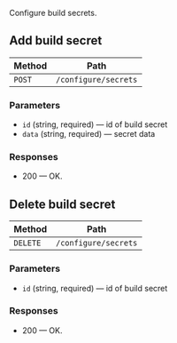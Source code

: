Configure build secrets.

## Add build secret

| Method | Path |
|--------|------|
| `POST` | `/configure/secrets` |

### Parameters

* `id` (string, required) — id of build secret
* `data` (string, required) — secret data

### Responses

* 200 — OK. 


## Delete build secret

| Method | Path |
|--------|------|
| `DELETE` | `/configure/secrets` |

### Parameters

* `id` (string, required) — id of build secret

### Responses

* 200 — OK. 